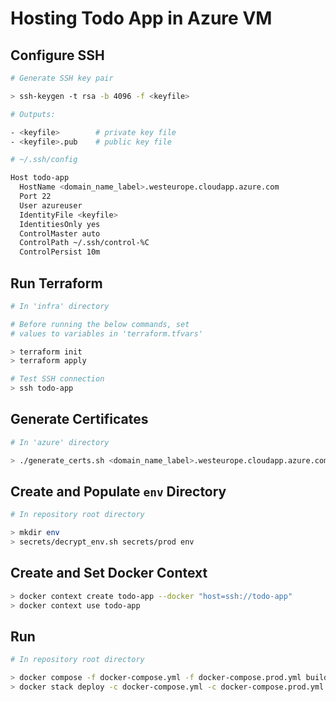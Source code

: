 # Hosting Todo App in Azure VM

## Configure SSH

```bash
# Generate SSH key pair

> ssh-keygen -t rsa -b 4096 -f <keyfile>

# Outputs:

- <keyfile>        # private key file
- <keyfile>.pub    # public key file
```

```bash
# ~/.ssh/config

Host todo-app
  HostName <domain_name_label>.westeurope.cloudapp.azure.com
  Port 22
  User azureuser
  IdentityFile <keyfile>
  IdentitiesOnly yes
  ControlMaster auto
  ControlPath ~/.ssh/control-%C
  ControlPersist 10m
```

## Run Terraform

```bash
# In 'infra' directory

# Before running the below commands, set
# values ​​to variables in 'terraform.tfvars'

> terraform init
> terraform apply

# Test SSH connection
> ssh todo-app
```

## Generate Certificates

```bash
# In 'azure' directory

> ./generate_certs.sh <domain_name_label>.westeurope.cloudapp.azure.com
```

## Create and Populate `env` Directory

```bash
# In repository root directory

> mkdir env
> secrets/decrypt_env.sh secrets/prod env
```

## Create and Set Docker Context

```bash
> docker context create todo-app --docker "host=ssh://todo-app"
> docker context use todo-app
```

## Run

```bash
# In repository root directory

> docker compose -f docker-compose.yml -f docker-compose.prod.yml build
> docker stack deploy -c docker-compose.yml -c docker-compose.prod.yml todo-app
```
